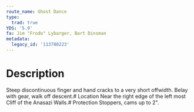 ```yaml
---
route_name: Ghost Dance
type:
  trad: true
YDS: '5.9'
fa: Jim "Frodo" Lybarger, Bart Dinsman
metadata:
  legacy_id: '113780223'
---
```

# Description
Steep discontinuous finger and hand cracks to a very short offwidth. Belay with gear, walk off descent.# Location
Near the right edge of the left most Cliff of the Anasazi Walls.# Protection
Stoppers, cams up to 2".